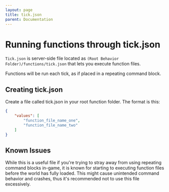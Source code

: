 ```yaml
---
layout: page
title: tick.json
parent: Documentation
---
```

 
# Running functions through tick.json
 
`Tick.json` is server-side file located as `(Root Behavior Folder)/functions/tick.json` that lets you execute function files.

Functions will be run each tick, as if placed in a repeating command block.


## Creating tick.json
 
Create a file called tick.json in your root function folder. The format is this:
 
```json
{
    "values": [
        "function_file_name_one",
        "function_file_name_two"
    ]
}
```


## Known Issues

While this is a useful file if you're trying to stray away from using repeating command blocks in-game, it is known for starting to executing function files before the world has fully loaded. This might cause unintended command behavior and crashes, thus it's recommended not to use this file excessively.